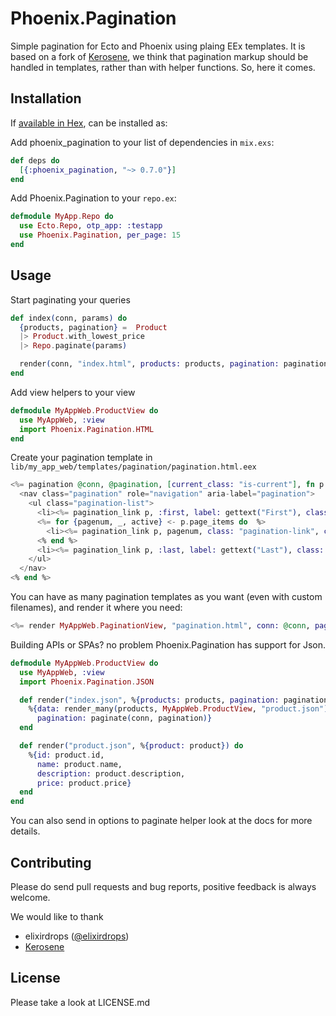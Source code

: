 # Phoenix.Pagination

Simple pagination for Ecto and Phoenix using plaing EEx templates. It is based on a fork of [Kerosene](https://github.com/elixirdrops/kerosene), we think that pagination markup should be handled in templates, rather than with helper functions. So, here it comes.

## Installation

If [available in Hex](https://hex.pm/packages/phoenix_pagination), can be installed as:

Add phoenix_pagination to your list of dependencies in `mix.exs`:
```elixir
def deps do
  [{:phoenix_pagination, "~> 0.7.0"}]
end
```

Add Phoenix.Pagination to your `repo.ex`:
```elixir
defmodule MyApp.Repo do
  use Ecto.Repo, otp_app: :testapp
  use Phoenix.Pagination, per_page: 15
end
```

## Usage
Start paginating your queries
```elixir
def index(conn, params) do
  {products, pagination} =  Product
  |> Product.with_lowest_price
  |> Repo.paginate(params)

  render(conn, "index.html", products: products, pagination: pagination)
end
```

Add view helpers to your view
```elixir
defmodule MyAppWeb.ProductView do
  use MyAppWeb, :view
  import Phoenix.Pagination.HTML
end
```

Create your pagination template in `lib/my_app_web/templates/pagination/pagination.html.eex`
```elixir
<%= pagination @conn, @pagination, [current_class: "is-current"], fn p -> %>
  <nav class="pagination" role="navigation" aria-label="pagination">
    <ul class="pagination-list">
      <li><%= pagination_link p, :first, label: gettext("First"), class: "pagination-link", force_show: true %></li>
      <%= for {pagenum, _, active} <- p.page_items do  %>
        <li><%= pagination_link p, pagenum, class: "pagination-link", current: active %></li>
      <% end %>
      <li><%= pagination_link p, :last, label: gettext("Last"), class: "pagination-link", force_show: true %></li>
    </ul>
  </nav>
<% end %>
```

You can have as many pagination templates as you want (even with custom filenames), and render it where you need:
```elixir
<%= render MyAppWeb.PaginationView, "pagination.html", conn: @conn, pagination: @pagination %>
```

Building APIs or SPAs? no problem Phoenix.Pagination has support for Json.

```elixir
defmodule MyAppWeb.ProductView do
  use MyAppWeb, :view
  import Phoenix.Pagination.JSON

  def render("index.json", %{products: products, pagination: pagination, conn: conn}) do
    %{data: render_many(products, MyAppWeb.ProductView, "product.json"),
      pagination: paginate(conn, pagination)}
  end

  def render("product.json", %{product: product}) do
    %{id: product.id,
      name: product.name,
      description: product.description,
      price: product.price}
  end
end
```


You can also send in options to paginate helper look at the docs for more details.

## Contributing

Please do send pull requests and bug reports, positive feedback is always welcome.

We would like to thank

* elixirdrops ([@elixirdrops](https://github.com/elixirdrops))
* [Kerosene](https://github.com/elixirdrops/kerosene)

## License

Please take a look at LICENSE.md
